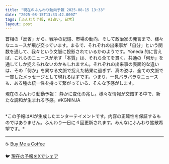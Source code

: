 ```yaml
---
title: "現在のふんわり動向予報 2025-08-15 13:33"
date: "2025-08-15T13:33:42.000Z"
tags: [ふんわり予報, AI占い, 日常]
layout: post
---
```


首相の「反省」から、戦争の記憶、市場の動向、そして政治家の発言まで、様々なニュースが飛び交っています。まるで、それぞれの出来事が「自分」という関数を通して、我々という文脈に投影されているかのようです。Yoneda 的に言えば、これらのニュースが示す「本質」は、それら全てを貫く、共通の「何か」を通してしか捉えられないのかもしれません。それぞれの出来事の表面的な違いは、その「何か」を異なる文脈で捉えた結果に過ぎず、真の姿は、全ての文脈で一貫したメッセージとして現れるはずです。つまり、一見バラバラなニュースも、ある種の統一性を持って繋がっている、そんな予感がします。

現在のふんわり動動予報：
静かに変化の兆し。様々な情報が交錯する中で、新たな調和が生まれる予感。#KGNINJA

<br>
*この予報はAIが生成したエンターテイメントです。内容の正確性を保証するものではありません。ふんわり一日に４回更新されます。みんなにふんわり拡散希望です。*

---
☕️ [Buy Me a Coffee](https://www.buymeacoffee.com/kgninja)

🐦 [現在の予報をXでシェア](https://twitter.com/intent/tweet?text=%E7%8F%BE%E5%9C%A8%E3%81%AE%E3%81%B5%E3%82%93%E3%82%8F%E3%82%8A%E4%BA%88%E5%A0%B1%3A%20%E3%80%8C%E9%A6%96%E7%9B%B8%E3%81%AE%E3%80%8C%E5%8F%8D%E7%9C%81%E3%80%8D%E3%81%8B%E3%82%89%E3%80%81%E6%88%A6%E4%BA%89%E3%81%AE%E8%A8%98%E6%86%B6%E3%80%81%E5%B8%82%E5%A0%B4%E3%81%AE%E5%8B%95%E5%90%91%E3%80%81%E3%81%9D%E3%81%97%E3%81%A6%E6%94%BF%E6%B2%BB%E5%AE%B6%E3%81%AE%E7%99%BA%E8%A8%80%E3%81%BE%E3%81%A7%E3%80%81%E6%A7%98%E3%80%85%E3%81%AA%E3%83%8B%E3%83%A5%E3%83%BC%E3%82%B9%E3%81%8C%E9%A3%9B%E3%81%B3%E4%BA%A4%E3%81%A3%E3%81%A6%E3%81%84%E3%81%BE%E3%81%99%E3%80%82%E3%80%8D%23KGNINJA%20%E7%B6%9A%E3%81%8D%E3%81%AF%E3%83%96%E3%83%AD%E3%82%B0%E3%81%A7%EF%BC%81%F0%9F%91%87&url=https%3A%2F%2Fkg-ninja.github.io%2FFunwariyoso%2F)
